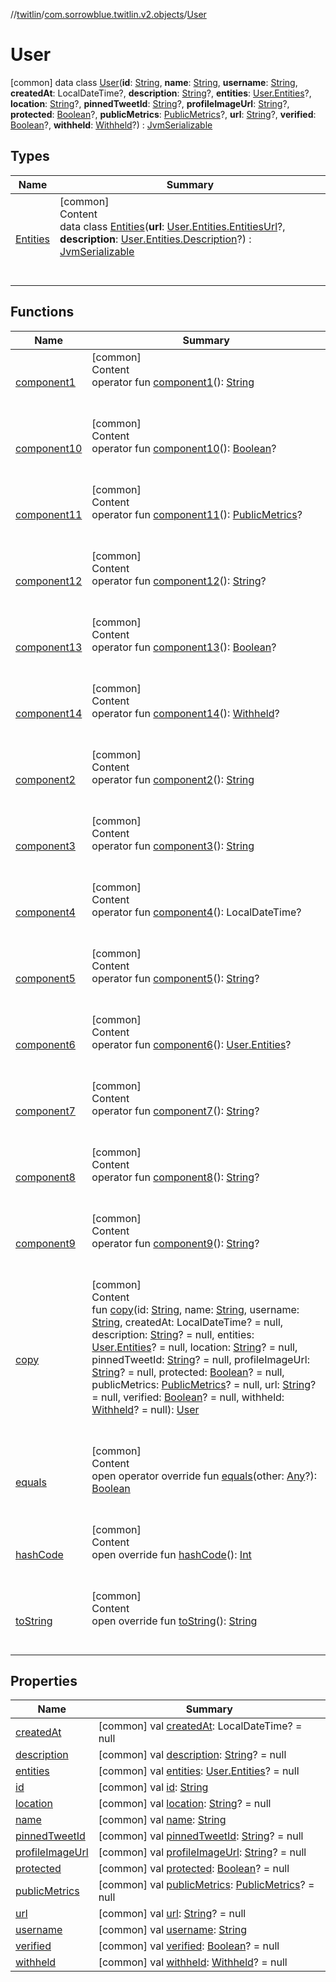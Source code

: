 //[twitlin](../../index.md)/[com.sorrowblue.twitlin.v2.objects](../index.md)/[User](index.md)



# User  
 [common] data class [User](index.md)(**id**: [String](https://kotlinlang.org/api/latest/jvm/stdlib/kotlin/-string/index.html), **name**: [String](https://kotlinlang.org/api/latest/jvm/stdlib/kotlin/-string/index.html), **username**: [String](https://kotlinlang.org/api/latest/jvm/stdlib/kotlin/-string/index.html), **createdAt**: LocalDateTime?, **description**: [String](https://kotlinlang.org/api/latest/jvm/stdlib/kotlin/-string/index.html)?, **entities**: [User.Entities](-entities/index.md)?, **location**: [String](https://kotlinlang.org/api/latest/jvm/stdlib/kotlin/-string/index.html)?, **pinnedTweetId**: [String](https://kotlinlang.org/api/latest/jvm/stdlib/kotlin/-string/index.html)?, **profileImageUrl**: [String](https://kotlinlang.org/api/latest/jvm/stdlib/kotlin/-string/index.html)?, **protected**: [Boolean](https://kotlinlang.org/api/latest/jvm/stdlib/kotlin/-boolean/index.html)?, **publicMetrics**: [PublicMetrics](../-public-metrics/index.md)?, **url**: [String](https://kotlinlang.org/api/latest/jvm/stdlib/kotlin/-string/index.html)?, **verified**: [Boolean](https://kotlinlang.org/api/latest/jvm/stdlib/kotlin/-boolean/index.html)?, **withheld**: [Withheld](../-withheld/index.md)?) : [JvmSerializable](../../com.sorrowblue.twitlin.annotation/-jvm-serializable/index.md)   


## Types  
  
|  Name|  Summary| 
|---|---|
| <a name="com.sorrowblue.twitlin.v2.objects/User.Entities///PointingToDeclaration/"></a>[Entities](-entities/index.md)| <a name="com.sorrowblue.twitlin.v2.objects/User.Entities///PointingToDeclaration/"></a>[common]  <br>Content  <br>data class [Entities](-entities/index.md)(**url**: [User.Entities.EntitiesUrl](-entities/-entities-url/index.md)?, **description**: [User.Entities.Description](-entities/-description/index.md)?) : [JvmSerializable](../../com.sorrowblue.twitlin.annotation/-jvm-serializable/index.md)  <br><br><br>


## Functions  
  
|  Name|  Summary| 
|---|---|
| <a name="com.sorrowblue.twitlin.v2.objects/User/component1/#/PointingToDeclaration/"></a>[component1](component1.md)| <a name="com.sorrowblue.twitlin.v2.objects/User/component1/#/PointingToDeclaration/"></a>[common]  <br>Content  <br>operator fun [component1](component1.md)(): [String](https://kotlinlang.org/api/latest/jvm/stdlib/kotlin/-string/index.html)  <br><br><br>
| <a name="com.sorrowblue.twitlin.v2.objects/User/component10/#/PointingToDeclaration/"></a>[component10](component10.md)| <a name="com.sorrowblue.twitlin.v2.objects/User/component10/#/PointingToDeclaration/"></a>[common]  <br>Content  <br>operator fun [component10](component10.md)(): [Boolean](https://kotlinlang.org/api/latest/jvm/stdlib/kotlin/-boolean/index.html)?  <br><br><br>
| <a name="com.sorrowblue.twitlin.v2.objects/User/component11/#/PointingToDeclaration/"></a>[component11](component11.md)| <a name="com.sorrowblue.twitlin.v2.objects/User/component11/#/PointingToDeclaration/"></a>[common]  <br>Content  <br>operator fun [component11](component11.md)(): [PublicMetrics](../-public-metrics/index.md)?  <br><br><br>
| <a name="com.sorrowblue.twitlin.v2.objects/User/component12/#/PointingToDeclaration/"></a>[component12](component12.md)| <a name="com.sorrowblue.twitlin.v2.objects/User/component12/#/PointingToDeclaration/"></a>[common]  <br>Content  <br>operator fun [component12](component12.md)(): [String](https://kotlinlang.org/api/latest/jvm/stdlib/kotlin/-string/index.html)?  <br><br><br>
| <a name="com.sorrowblue.twitlin.v2.objects/User/component13/#/PointingToDeclaration/"></a>[component13](component13.md)| <a name="com.sorrowblue.twitlin.v2.objects/User/component13/#/PointingToDeclaration/"></a>[common]  <br>Content  <br>operator fun [component13](component13.md)(): [Boolean](https://kotlinlang.org/api/latest/jvm/stdlib/kotlin/-boolean/index.html)?  <br><br><br>
| <a name="com.sorrowblue.twitlin.v2.objects/User/component14/#/PointingToDeclaration/"></a>[component14](component14.md)| <a name="com.sorrowblue.twitlin.v2.objects/User/component14/#/PointingToDeclaration/"></a>[common]  <br>Content  <br>operator fun [component14](component14.md)(): [Withheld](../-withheld/index.md)?  <br><br><br>
| <a name="com.sorrowblue.twitlin.v2.objects/User/component2/#/PointingToDeclaration/"></a>[component2](component2.md)| <a name="com.sorrowblue.twitlin.v2.objects/User/component2/#/PointingToDeclaration/"></a>[common]  <br>Content  <br>operator fun [component2](component2.md)(): [String](https://kotlinlang.org/api/latest/jvm/stdlib/kotlin/-string/index.html)  <br><br><br>
| <a name="com.sorrowblue.twitlin.v2.objects/User/component3/#/PointingToDeclaration/"></a>[component3](component3.md)| <a name="com.sorrowblue.twitlin.v2.objects/User/component3/#/PointingToDeclaration/"></a>[common]  <br>Content  <br>operator fun [component3](component3.md)(): [String](https://kotlinlang.org/api/latest/jvm/stdlib/kotlin/-string/index.html)  <br><br><br>
| <a name="com.sorrowblue.twitlin.v2.objects/User/component4/#/PointingToDeclaration/"></a>[component4](component4.md)| <a name="com.sorrowblue.twitlin.v2.objects/User/component4/#/PointingToDeclaration/"></a>[common]  <br>Content  <br>operator fun [component4](component4.md)(): LocalDateTime?  <br><br><br>
| <a name="com.sorrowblue.twitlin.v2.objects/User/component5/#/PointingToDeclaration/"></a>[component5](component5.md)| <a name="com.sorrowblue.twitlin.v2.objects/User/component5/#/PointingToDeclaration/"></a>[common]  <br>Content  <br>operator fun [component5](component5.md)(): [String](https://kotlinlang.org/api/latest/jvm/stdlib/kotlin/-string/index.html)?  <br><br><br>
| <a name="com.sorrowblue.twitlin.v2.objects/User/component6/#/PointingToDeclaration/"></a>[component6](component6.md)| <a name="com.sorrowblue.twitlin.v2.objects/User/component6/#/PointingToDeclaration/"></a>[common]  <br>Content  <br>operator fun [component6](component6.md)(): [User.Entities](-entities/index.md)?  <br><br><br>
| <a name="com.sorrowblue.twitlin.v2.objects/User/component7/#/PointingToDeclaration/"></a>[component7](component7.md)| <a name="com.sorrowblue.twitlin.v2.objects/User/component7/#/PointingToDeclaration/"></a>[common]  <br>Content  <br>operator fun [component7](component7.md)(): [String](https://kotlinlang.org/api/latest/jvm/stdlib/kotlin/-string/index.html)?  <br><br><br>
| <a name="com.sorrowblue.twitlin.v2.objects/User/component8/#/PointingToDeclaration/"></a>[component8](component8.md)| <a name="com.sorrowblue.twitlin.v2.objects/User/component8/#/PointingToDeclaration/"></a>[common]  <br>Content  <br>operator fun [component8](component8.md)(): [String](https://kotlinlang.org/api/latest/jvm/stdlib/kotlin/-string/index.html)?  <br><br><br>
| <a name="com.sorrowblue.twitlin.v2.objects/User/component9/#/PointingToDeclaration/"></a>[component9](component9.md)| <a name="com.sorrowblue.twitlin.v2.objects/User/component9/#/PointingToDeclaration/"></a>[common]  <br>Content  <br>operator fun [component9](component9.md)(): [String](https://kotlinlang.org/api/latest/jvm/stdlib/kotlin/-string/index.html)?  <br><br><br>
| <a name="com.sorrowblue.twitlin.v2.objects/User/copy/#kotlin.String#kotlin.String#kotlin.String#kotlinx.datetime.LocalDateTime?#kotlin.String?#com.sorrowblue.twitlin.v2.objects.User.Entities?#kotlin.String?#kotlin.String?#kotlin.String?#kotlin.Boolean?#com.sorrowblue.twitlin.v2.objects.PublicMetrics?#kotlin.String?#kotlin.Boolean?#com.sorrowblue.twitlin.v2.objects.Withheld?/PointingToDeclaration/"></a>[copy](copy.md)| <a name="com.sorrowblue.twitlin.v2.objects/User/copy/#kotlin.String#kotlin.String#kotlin.String#kotlinx.datetime.LocalDateTime?#kotlin.String?#com.sorrowblue.twitlin.v2.objects.User.Entities?#kotlin.String?#kotlin.String?#kotlin.String?#kotlin.Boolean?#com.sorrowblue.twitlin.v2.objects.PublicMetrics?#kotlin.String?#kotlin.Boolean?#com.sorrowblue.twitlin.v2.objects.Withheld?/PointingToDeclaration/"></a>[common]  <br>Content  <br>fun [copy](copy.md)(id: [String](https://kotlinlang.org/api/latest/jvm/stdlib/kotlin/-string/index.html), name: [String](https://kotlinlang.org/api/latest/jvm/stdlib/kotlin/-string/index.html), username: [String](https://kotlinlang.org/api/latest/jvm/stdlib/kotlin/-string/index.html), createdAt: LocalDateTime? = null, description: [String](https://kotlinlang.org/api/latest/jvm/stdlib/kotlin/-string/index.html)? = null, entities: [User.Entities](-entities/index.md)? = null, location: [String](https://kotlinlang.org/api/latest/jvm/stdlib/kotlin/-string/index.html)? = null, pinnedTweetId: [String](https://kotlinlang.org/api/latest/jvm/stdlib/kotlin/-string/index.html)? = null, profileImageUrl: [String](https://kotlinlang.org/api/latest/jvm/stdlib/kotlin/-string/index.html)? = null, protected: [Boolean](https://kotlinlang.org/api/latest/jvm/stdlib/kotlin/-boolean/index.html)? = null, publicMetrics: [PublicMetrics](../-public-metrics/index.md)? = null, url: [String](https://kotlinlang.org/api/latest/jvm/stdlib/kotlin/-string/index.html)? = null, verified: [Boolean](https://kotlinlang.org/api/latest/jvm/stdlib/kotlin/-boolean/index.html)? = null, withheld: [Withheld](../-withheld/index.md)? = null): [User](index.md)  <br><br><br>
| <a name="kotlin/Any/equals/#kotlin.Any?/PointingToDeclaration/"></a>[equals](../../com.sorrowblue.twitlin.v2.users/-users-api/-expansion/-companion/index.md#%5Bkotlin%2FAny%2Fequals%2F%23kotlin.Any%3F%2FPointingToDeclaration%2F%5D%2FFunctions%2F1930806739)| <a name="kotlin/Any/equals/#kotlin.Any?/PointingToDeclaration/"></a>[common]  <br>Content  <br>open operator override fun [equals](../../com.sorrowblue.twitlin.v2.users/-users-api/-expansion/-companion/index.md#%5Bkotlin%2FAny%2Fequals%2F%23kotlin.Any%3F%2FPointingToDeclaration%2F%5D%2FFunctions%2F1930806739)(other: [Any](https://kotlinlang.org/api/latest/jvm/stdlib/kotlin/-any/index.html)?): [Boolean](https://kotlinlang.org/api/latest/jvm/stdlib/kotlin/-boolean/index.html)  <br><br><br>
| <a name="kotlin/Any/hashCode/#/PointingToDeclaration/"></a>[hashCode](../../com.sorrowblue.twitlin.v2.users/-users-api/-expansion/-companion/index.md#%5Bkotlin%2FAny%2FhashCode%2F%23%2FPointingToDeclaration%2F%5D%2FFunctions%2F1930806739)| <a name="kotlin/Any/hashCode/#/PointingToDeclaration/"></a>[common]  <br>Content  <br>open override fun [hashCode](../../com.sorrowblue.twitlin.v2.users/-users-api/-expansion/-companion/index.md#%5Bkotlin%2FAny%2FhashCode%2F%23%2FPointingToDeclaration%2F%5D%2FFunctions%2F1930806739)(): [Int](https://kotlinlang.org/api/latest/jvm/stdlib/kotlin/-int/index.html)  <br><br><br>
| <a name="kotlin/Any/toString/#/PointingToDeclaration/"></a>[toString](../../com.sorrowblue.twitlin.v2.users/-users-api/-expansion/-companion/index.md#%5Bkotlin%2FAny%2FtoString%2F%23%2FPointingToDeclaration%2F%5D%2FFunctions%2F1930806739)| <a name="kotlin/Any/toString/#/PointingToDeclaration/"></a>[common]  <br>Content  <br>open override fun [toString](../../com.sorrowblue.twitlin.v2.users/-users-api/-expansion/-companion/index.md#%5Bkotlin%2FAny%2FtoString%2F%23%2FPointingToDeclaration%2F%5D%2FFunctions%2F1930806739)(): [String](https://kotlinlang.org/api/latest/jvm/stdlib/kotlin/-string/index.html)  <br><br><br>


## Properties  
  
|  Name|  Summary| 
|---|---|
| <a name="com.sorrowblue.twitlin.v2.objects/User/createdAt/#/PointingToDeclaration/"></a>[createdAt](created-at.md)| <a name="com.sorrowblue.twitlin.v2.objects/User/createdAt/#/PointingToDeclaration/"></a> [common] val [createdAt](created-at.md): LocalDateTime? = null   <br>
| <a name="com.sorrowblue.twitlin.v2.objects/User/description/#/PointingToDeclaration/"></a>[description](description.md)| <a name="com.sorrowblue.twitlin.v2.objects/User/description/#/PointingToDeclaration/"></a> [common] val [description](description.md): [String](https://kotlinlang.org/api/latest/jvm/stdlib/kotlin/-string/index.html)? = null   <br>
| <a name="com.sorrowblue.twitlin.v2.objects/User/entities/#/PointingToDeclaration/"></a>[entities](entities.md)| <a name="com.sorrowblue.twitlin.v2.objects/User/entities/#/PointingToDeclaration/"></a> [common] val [entities](entities.md): [User.Entities](-entities/index.md)? = null   <br>
| <a name="com.sorrowblue.twitlin.v2.objects/User/id/#/PointingToDeclaration/"></a>[id](id.md)| <a name="com.sorrowblue.twitlin.v2.objects/User/id/#/PointingToDeclaration/"></a> [common] val [id](id.md): [String](https://kotlinlang.org/api/latest/jvm/stdlib/kotlin/-string/index.html)   <br>
| <a name="com.sorrowblue.twitlin.v2.objects/User/location/#/PointingToDeclaration/"></a>[location](location.md)| <a name="com.sorrowblue.twitlin.v2.objects/User/location/#/PointingToDeclaration/"></a> [common] val [location](location.md): [String](https://kotlinlang.org/api/latest/jvm/stdlib/kotlin/-string/index.html)? = null   <br>
| <a name="com.sorrowblue.twitlin.v2.objects/User/name/#/PointingToDeclaration/"></a>[name](name.md)| <a name="com.sorrowblue.twitlin.v2.objects/User/name/#/PointingToDeclaration/"></a> [common] val [name](name.md): [String](https://kotlinlang.org/api/latest/jvm/stdlib/kotlin/-string/index.html)   <br>
| <a name="com.sorrowblue.twitlin.v2.objects/User/pinnedTweetId/#/PointingToDeclaration/"></a>[pinnedTweetId](pinned-tweet-id.md)| <a name="com.sorrowblue.twitlin.v2.objects/User/pinnedTweetId/#/PointingToDeclaration/"></a> [common] val [pinnedTweetId](pinned-tweet-id.md): [String](https://kotlinlang.org/api/latest/jvm/stdlib/kotlin/-string/index.html)? = null   <br>
| <a name="com.sorrowblue.twitlin.v2.objects/User/profileImageUrl/#/PointingToDeclaration/"></a>[profileImageUrl](profile-image-url.md)| <a name="com.sorrowblue.twitlin.v2.objects/User/profileImageUrl/#/PointingToDeclaration/"></a> [common] val [profileImageUrl](profile-image-url.md): [String](https://kotlinlang.org/api/latest/jvm/stdlib/kotlin/-string/index.html)? = null   <br>
| <a name="com.sorrowblue.twitlin.v2.objects/User/protected/#/PointingToDeclaration/"></a>[protected](protected.md)| <a name="com.sorrowblue.twitlin.v2.objects/User/protected/#/PointingToDeclaration/"></a> [common] val [protected](protected.md): [Boolean](https://kotlinlang.org/api/latest/jvm/stdlib/kotlin/-boolean/index.html)? = null   <br>
| <a name="com.sorrowblue.twitlin.v2.objects/User/publicMetrics/#/PointingToDeclaration/"></a>[publicMetrics](public-metrics.md)| <a name="com.sorrowblue.twitlin.v2.objects/User/publicMetrics/#/PointingToDeclaration/"></a> [common] val [publicMetrics](public-metrics.md): [PublicMetrics](../-public-metrics/index.md)? = null   <br>
| <a name="com.sorrowblue.twitlin.v2.objects/User/url/#/PointingToDeclaration/"></a>[url](url.md)| <a name="com.sorrowblue.twitlin.v2.objects/User/url/#/PointingToDeclaration/"></a> [common] val [url](url.md): [String](https://kotlinlang.org/api/latest/jvm/stdlib/kotlin/-string/index.html)? = null   <br>
| <a name="com.sorrowblue.twitlin.v2.objects/User/username/#/PointingToDeclaration/"></a>[username](username.md)| <a name="com.sorrowblue.twitlin.v2.objects/User/username/#/PointingToDeclaration/"></a> [common] val [username](username.md): [String](https://kotlinlang.org/api/latest/jvm/stdlib/kotlin/-string/index.html)   <br>
| <a name="com.sorrowblue.twitlin.v2.objects/User/verified/#/PointingToDeclaration/"></a>[verified](verified.md)| <a name="com.sorrowblue.twitlin.v2.objects/User/verified/#/PointingToDeclaration/"></a> [common] val [verified](verified.md): [Boolean](https://kotlinlang.org/api/latest/jvm/stdlib/kotlin/-boolean/index.html)? = null   <br>
| <a name="com.sorrowblue.twitlin.v2.objects/User/withheld/#/PointingToDeclaration/"></a>[withheld](withheld.md)| <a name="com.sorrowblue.twitlin.v2.objects/User/withheld/#/PointingToDeclaration/"></a> [common] val [withheld](withheld.md): [Withheld](../-withheld/index.md)? = null   <br>

